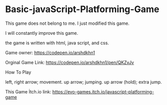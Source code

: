 # Basic-javaScript-Platforming-Game

This game does not belong to me. I just modified this game.

I will constantly improve this game.

the game is written with html, java script, and css.

Game owner: https://codepen.io/arshdkhn1

Orginal Game Link: https://codepen.io/arshdkhn1/pen/QKZvJv

How To Play

left, right arrow; movement.
up arrow; jumping.
up arrow (hold); extra jump.

This Game İtch.io link: https://evo-games.itch.io/javascript-platforming-game
